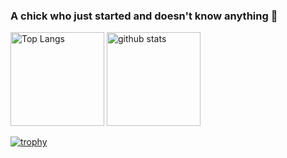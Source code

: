 ### A chick who just started and doesn't know anything 🐣

<p align="left"> 
  <img alt="Top Langs" height="150px" src="https://github-readme-stats.vercel.app/api/top-langs/?username={remon-nomer66}&layout=compact&count_private=true&show_icons=true&theme=onedark" />
  <img alt="github stats" height="150px" src="https://github-readme-stats.vercel.app/api?username={remon-nomer66}&count_private=true&show_icons=true&show_icons=true&theme=onedark" />
</p>

[![trophy](https://github-profile-trophy.vercel.app/?username={remon-nomer66}&theme=onedark&column=7
)](https://github.com/ryo-ma/github-profile-trophy)


<!--
**remon-nomer66/remon-nomer66** is a ✨ _special_ ✨ repository because its `README.md` (this file) appears on your GitHub profile.

Here are some ideas to get you started:



- 🔭 I’m currently working on ...
- 🌱 I’m currently learning ...
- 👯 I’m looking to collaborate on ...
- 🤔 I’m looking for help with ...
- 💬 Ask me about ...
- 📫 How to reach me: ...
- 😄 Pronouns: ...
- ⚡ Fun fact: ...
-->
